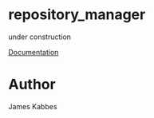 # repository_manager
under construction

[Documentation](https://jameskabbes.github.io/repository_manager)

# Author
James Kabbes